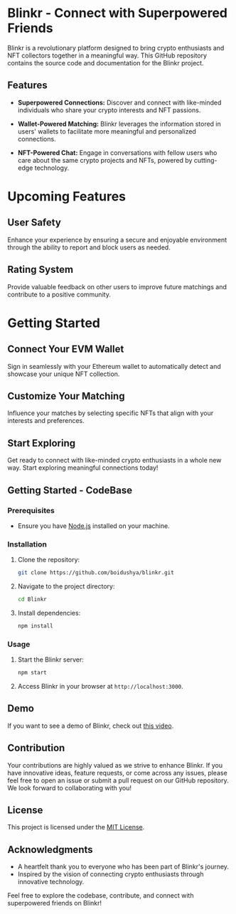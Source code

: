 
# Blinkr - Connect with Superpowered Friends

Blinkr is a revolutionary platform designed to bring crypto enthusiasts and NFT collectors together in a meaningful way. This GitHub repository contains the source code and documentation for the Blinkr project.

## Features

- **Superpowered Connections:** Discover and connect with like-minded individuals who share your crypto interests and NFT passions.

- **Wallet-Powered Matching:** Blinkr leverages the information stored in users' wallets to facilitate more meaningful and personalized connections.

- **NFT-Powered Chat:** Engage in conversations with fellow users who care about the same crypto projects and NFTs, powered by cutting-edge technology.

# Upcoming Features

## User Safety
Enhance your experience by ensuring a secure and enjoyable environment through the ability to report and block users as needed.

## Rating System
Provide valuable feedback on other users to improve future matchings and contribute to a positive community.

# Getting Started

## Connect Your EVM Wallet
Sign in seamlessly with your Ethereum wallet to automatically detect and showcase your unique NFT collection.

## Customize Your Matching
Influence your matches by selecting specific NFTs that align with your interests and preferences.

## Start Exploring
Get ready to connect with like-minded crypto enthusiasts in a whole new way. Start exploring meaningful connections today!

## Getting Started - CodeBase

### Prerequisites

- Ensure you have [Node.js](https://nodejs.org/) installed on your machine.

### Installation

1. Clone the repository:

    ```bash
    git clone https://github.com/boidushya/blinkr.git
    ```

2. Navigate to the project directory:

    ```bash
    cd Blinkr
    ```

3. Install dependencies:

    ```bash
    npm install
    ```

### Usage

1. Start the Blinkr server:

    ```bash
    npm start
    ```

2. Access Blinkr in your browser at `http://localhost:3000`.

## Demo

If you want to see a demo of Blinkr, check out [this video](https://youtu.be/nIfnjppL1cg?si=6-zi45-G9rWBQiyb).

## Contribution

Your contributions are highly valued as we strive to enhance Blinkr. If you have innovative ideas, feature requests, or come across any issues, please feel free to open an issue or submit a pull request on our GitHub repository. We look forward to collaborating with you!

## License

This project is licensed under the [MIT License](LICENSE).

## Acknowledgments

- A heartfelt thank you to everyone who has been part of Blinkr's journey.
- Inspired by the vision of connecting crypto enthusiasts through innovative technology.

Feel free to explore the codebase, contribute, and connect with superpowered friends on Blinkr!